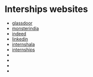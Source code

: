 # Interships websites

- [glassdoor](https://www.glassdoor.co.in/index.htm)
- [monsterindia](https://www.monsterindia.com/search/internship-jobs)
- [indeed](https://in.indeed.com/)
- [linkedin](https://www.linkedin.com/)
- [internshala](https://internshala.com/)
- [internships](https://www.internships.com/)
- []()
- []()
- []()
- []()
